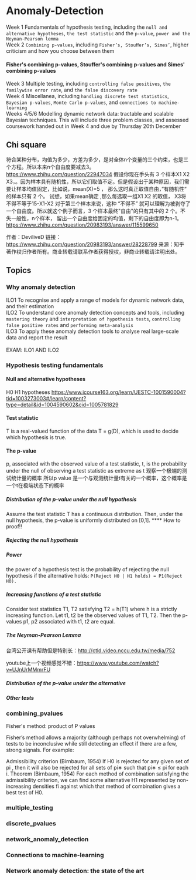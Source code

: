 # Anomaly-Detection
Week 1 Fundamentals of hypothesis testing, including the `null and alternative hypotheses`, `the test statistic` and the `p-value`, `power and the Neyman-Pearson lemma` <br>
Week 2 `Combining p-values`, including `Fisher’s, Stouﬀer’s, Simes’`, higher criticism and how you choose between them <br>
#### Fisher's combining p-values, Stouffer's combining p-values and Simes' combining p-values<br>
Week 3 Multiple testing, including `controlling false positives`, `the familywise error rate`, and `the false discovery rate` <br>
Week 4 Miscellanea, including `handling discrete test statistics`, `Bayesian p-values`, `Monte Carlo p-values`, and `connections to machine-learning` <br>
Weeks 4/5/6 Modelling dynamic network data: tractable and scalable Bayesian techniques. This will include three problem classes, and assessed coursework handed out in Week 4 and due by Thursday 20th December
## Chi square
符合某种分布，均值为多少，方差为多少，是对全体n个变量的三个约束，也是三个方程。所以本来n个自由度要减去3。
https://www.zhihu.com/question/22947034
假设你现在手头有 3 个样本X1 X2 X3，。因为样本具有随机性，所以它们取值不定。但是假设出于某种原因，我们需要让样本均值固定，比如说，mean(X)=5  ， 那么这时真正取值自由，”有随机性“ 的样本只有 2 个。 试想，如果mean确定 ,那么每选取一组X1 X2 的取值， X3将不得不等于15-X1-X2 对于第三个样本来说，这种 “不得不” 就可以理解为被剥夺了一个自由度。所以就这个例子而言，3 个样本最终"自由"的只有其中的 2 个。不失一般性，n个样本， 留出一个自由度给固定的均值，剩下的自由度即为n-1。
https://www.zhihu.com/question/20983193/answer/115599650

作者：DeviliveD
链接：https://www.zhihu.com/question/20983193/answer/28228799
来源：知乎
著作权归作者所有。商业转载请联系作者获得授权，非商业转载请注明出处。
## Topics
### Why anomaly detection
ILO1 To recognise and apply a range of models for dynamic network data, and their estimation <br>
ILO2 To understand core anomaly detection concepts and tools, including `mastering theory` and `interpretation of hypothesis tests`, `controlling false positive rates` and `performing meta-analysis` <br>
ILO3 To apply these anomaly detection tools to analyse real large-scale data and report the result<br>
<br>
EXAM: ILO1 AND ILO2 <br>

### Hypothesis testing fundamentals
#### Null and alternative hypotheses
H0 H1 hypotheses
https://www.icourse163.org/learn/UESTC-1001590004?tid=1003273003#/learn/content?type=detail&id=1004590602&cid=1005781829
#### Test statistic
T is a real-valued function of the data T = g(D), which is used to decide which hypothesis is true.

#### The p-value
p, associated with the observed value of a test statistic, t, is the probability under the null of observing a test statistic as extreme as t
观察一个极端的测试统计量的概率
所以p value 是一个与观测统计量t有关的一个概率，这个概率是一个t在极端状态下的概率

##### Distribution of the p-value under the null hypothesis
Assume the test statistic T has a continuous distribution. Then, under the null hypothesis, the p-value is uniformly distributed on [0,1].
**** How to proof!!
##### Rejecting the null hypothesis
##### Power
 the power of a hypothesis test is the probability of rejecting the null hypothesis if the alternative holds: 
 ```P(Reject H0 | H1 holds) = P1(Reject H0). ```
##### Increasing functions of a test statistic

Consider test statistics T1, T2 satisfying T2 = h(T1) where h is a strictly increasing function. Let t1, t2 be the observed values of T1, T2. Then the p-values p1, p2 associated with t1, t2 are equal.
 
##### The Neyman-Pearson Lemma
 台湾公开课有帮助但是特别长：http://ctld.video.nccu.edu.tw/media/752

 youtube上一个视频感觉不错：https://www.youtube.com/watch?v=UJnUrMMmrFU
##### Distribution of the p-value under the alternative
##### Other tests


### combining_pvalues
Fisher's method: product of P values

Fisher’s method allows a majority (although perhaps not overwhelming) of tests to be inconclusive while still detecting an effect if there are a few, strong signals. For example:

Admissibility criterion (Birnbaum, 1954)
If H0 is rejected for any given set of pi , then it will also be rejected for all sets of pi∗ such that pi∗ ≤ pi for each i.
Theorem (Birnbaum, 1954)
For each method of combination satisfying the admissibility criterion, we can find some alternative H1 represented by non-increasing densities fi against which that method of combination gives a best test of H0.

### multiple_testing
### discrete_pvalues
### network_anomaly_detection
### Connections to machine-learning
### Network anomaly detection: the state of the art
